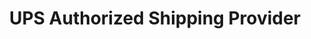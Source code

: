 ---
title: "UPS Authorized Shipping Provider"
url: /loogootee/ups-authorized-shipping-provider/
shop: copyshop
---